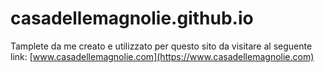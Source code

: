 # casadellemagnolie.github.io
Tamplete da me creato e utilizzato per questo sito da visitare al seguente link: [www.casadellemagnolie.com](https://www.casadellemagnolie.com)
